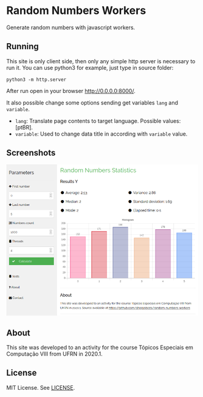 # Random Numbers Workers
Generate random numbers with javascript workers.

## Running
This site is only client side, then only any simple http server is necessary to run it. You can use python3 for example, just type in source folder:
```
python3 -m http.server
```

After run open in your browser http://0.0.0.0:8000/.

It also possible change some options sending get variables  `lang` and `variable`.

* `lang`: Translate page contents to target language. Possible values: [ptBR].
* `variable`: Used to change data title in according with `variable` value.

## Screenshots
![Variable Y screenshot](/screenshots/variable_y.png?raw=true "Variable Y")

## About
This site was developed to an activity for the course Tópicos Especiais em Computação VIII from UFRN in 2020.1.

## License

MIT License. See [LICENSE](LICENSE).
